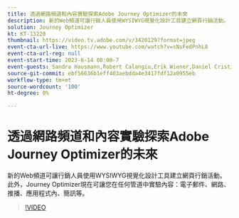```yaml
---
title: 透過網路頻道和內容實驗探索Adobe Journey Optimizer的未來
description: 新的Web頻道可讓行銷人員使用WYSIWYG視覺化設計工具建立網頁行銷活動。 此外，Journey Optimizer現在可讓您在任何管道中實驗內容：電子郵件、網路、推播、應用程式內、簡訊等。
solution: Journey Optimizer
kt: KT-13220
thumbnail: https://video.tv.adobe.com/v/3420129?format=jpeg
event-cta-url-live: https://www.youtube.com/watch?v=sNsFedPnhL8
event-cta-url-reg: null
event-start-time: 2023-6-14 08:00-7
event-guests: Sandra Hausmann,Robert Calangiu,Erik Wiener,Daniel Cristian Popescu
source-git-commit: ebf56636b1eff403aebdda4e3417fdf12a0955eb
workflow-type: tm+mt
source-wordcount: '100'
ht-degree: 0%

---
```


# 透過網路頻道和內容實驗探索Adobe Journey Optimizer的未來

新的Web頻道可讓行銷人員使用WYSIWYG視覺化設計工具建立網頁行銷活動。 此外，Journey Optimizer現在可讓您在任何管道中實驗內容：電子郵件、網路、推播、應用程式內、簡訊等。

>[!VIDEO](https://video.tv.adobe.com/v/3420129/?learn=on)
